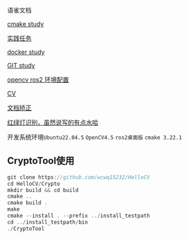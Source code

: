 语雀文档

[cmake study](https://www.yuque.com/yuqueyonghuakgijn/xmbrbw/go4n0p3gpvwskk15)

[实践任务](https://www.yuque.com/yuqueyonghuakgijn/xmbrbw/go4n0p3gpvwskk15)

[docker study](https://www.yuque.com/yuqueyonghuakgijn/xmbrbw/uqfeicvpl0a4vrgq)

[GIT study](https://www.yuque.com/yuqueyonghuakgijn/xmbrbw/xxq9e69lgq0xhv8x?singleDoc#) 

[opencv ros2 环境配置](https://www.yuque.com/yuqueyonghuakgijn/xmbrbw/gv6y7g8eiy43w5gv?singleDoc#)

[CV](https://www.yuque.com/yuqueyonghuakgijn/xmbrbw/dxqmwr0fqvm22nxh?singleDoc#)

[文档矫正](https://www.yuque.com/yuqueyonghuakgijn/xmbrbw/ilvwr4flpgxybf59?singleDoc#) 

[红绿灯识别，虽然说写的有点水哈](https://www.yuque.com/yuqueyonghuakgijn/xmbrbw/kq13erb83414zrgg?singleDoc#) 

开发系统环境`Ubuntu22.04.5` `OpenCV4.5` `ros2桌面版` `cmake 3.22.1`

## CryptoTool使用
```cpp
git clone https://github.com/wcwq15232/HelloCV
cd HelloCV/Crypto
mkdir build && cd build
cmake ..
cmake build .
make
cmake --install . --prefix ../install_testpath
cd ../install_testpath/bin
./CryptoTool
```

